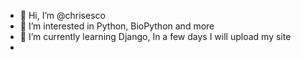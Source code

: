 - 👋 Hi, I’m @chrisesco
- 👀 I’m interested in Python, BioPython and more
- 🌱 I’m currently learning Django, In a few days I will upload my site
- 

<!---
chrisesco/chrisesco is a ✨ special ✨ repository because its `README.md` (this file) appears on your GitHub profile.
You can click the Preview link to take a look at your changes.
--->
